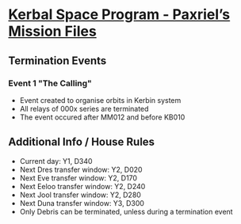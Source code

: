 # [Kerbal Space Program - Paxriel’s Mission Files](./)

## Termination Events

### Event 1 "The Calling"

- Event created to organise orbits in Kerbin system
- All relays of 000x series are terminated
- The event occured after MM012 and before KB010

## Additional Info / House Rules

- Current day: Y1, D340
- Next Dres transfer window: Y2, D020
- Next Eve transfer window: Y2, D170
- Next Eeloo transfer window: Y2, D240
- Next Jool transfer window: Y2, D280
- Next Duna transfer window: Y3, D300
- Only Debris can be terminated, unless during a termination event
